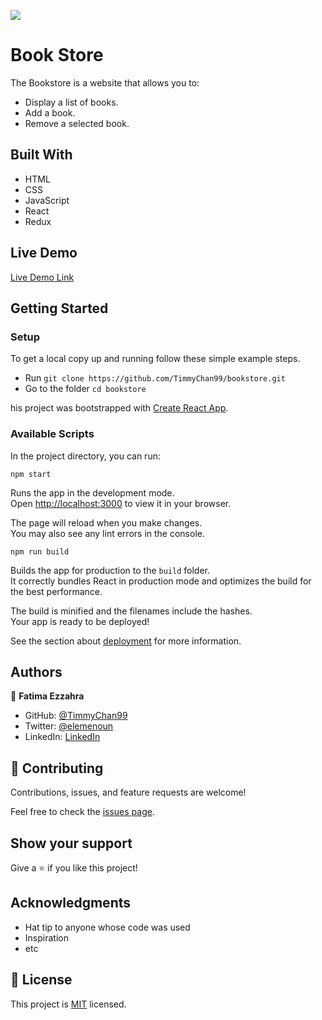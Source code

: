 ![](https://img.shields.io/badge/Microverse-blueviolet)

# Book Store

The Bookstore is a website that allows you to:
- Display a list of books.
- Add a book.
- Remove a selected book.



## Built With

- HTML
- CSS
- JavaScript
- React
- Redux

## Live Demo

[Live Demo Link](https://timmychan99.github.io/bookstore/)


## Getting Started

### **Setup**
To get a local copy up and running follow these simple example steps.

- Run `git clone https://github.com/TimmyChan99/bookstore.git`
- Go to the folder `cd bookstore`

his project was bootstrapped with [Create React App](https://github.com/facebook/create-react-app).

### **Available Scripts**

In the project directory, you can run:

`npm start`

Runs the app in the development mode.\
Open [http://localhost:3000](http://localhost:3000) to view it in your browser.

The page will reload when you make changes.\
You may also see any lint errors in the console.

`npm run build`

Builds the app for production to the `build` folder.\
It correctly bundles React in production mode and optimizes the build for the best performance.

The build is minified and the filenames include the hashes.\
Your app is ready to be deployed!

See the section about [deployment](https://facebook.github.io/create-react-app/docs/deployment) for more information.


## Authors

👤 **Fatima Ezzahra**

- GitHub: [@TimmyChan99](https://github.com/TimmyChan99)
- Twitter: [@elemenoun](https://twitter.com/elemenoun)
- LinkedIn: [LinkedIn](https://www.linkedin.com/in/fatima-ezzahra-elemenoun-020841225/)

## 🤝 Contributing

Contributions, issues, and feature requests are welcome!

Feel free to check the [issues page](../../issues/).

## Show your support

Give a ⭐️ if you like this project!

## Acknowledgments

- Hat tip to anyone whose code was used
- Inspiration
- etc

## 📝 License

This project is [MIT](./MIT.md) licensed.
